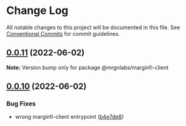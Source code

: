 # Change Log

All notable changes to this project will be documented in this file.
See [Conventional Commits](https://conventionalcommits.org) for commit guidelines.

## [0.0.11](https://github.com/mrgnlabs/marginfi-sdk/compare/@mrgnlabs/marginfi-client@0.0.10...@mrgnlabs/marginfi-client@0.0.11) (2022-06-02)

**Note:** Version bump only for package @mrgnlabs/marginfi-client





## [0.0.10](https://github.com/mrgnlabs/marginfi-sdk/compare/@mrgnlabs/marginfi-client@0.0.9...@mrgnlabs/marginfi-client@0.0.10) (2022-06-02)


### Bug Fixes

* wrong marginfi-client entrypoint ([b4e7de8](https://github.com/mrgnlabs/marginfi-sdk/commit/b4e7de8cf167e23d8de76f5bfdf910340ab37ed4))
